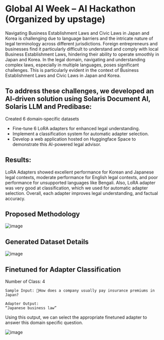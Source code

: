 # Global AI Week – AI Hackathon (Organized by upstage) 
Navigating Business Establishment Laws and Civic Laws in Japan and Korea is challenging due to language barriers and the intricate nature of legal terminology across different jurisdictions. Foreign entrepreneurs and businesses find it particularly difficult to understand and comply with local Business Establishment Laws, hindering their ability to operate smoothly in Japan and Korea. In the legal domain, navigating and understanding complex laws, especially in multiple languages, poses significant challenges. This is particularly evident in the context of Business Establishment Laws and Civic Laws in Japan and Korea.  

## To address these challenges, we developed an AI-driven solution using Solaris Document AI, Solaris LLM and Predibase:
Created 6 domain-specific datasets
- Fine-tune 6 LoRA adapters for enhanced legal understanding.
- Implement a classification system for automatic adapter selection.
- Develop a web application hosted on Huggingface Space to demonstrate this AI-powered legal advisor.

## Results: 
LoRA Adapters showed excellent performance for Korean and Japanese legal contexts, moderate performance for English legal contexts, and poor performance for unsupported languages like Bengali. Also, LoRA adapter was very good at classification, which we used for automatic adapter selection.   Overall, each adapter improves legal understanding, and factual accuracy.



## Proposed Methodology  
![image](https://github.com/user-attachments/assets/bab04e3d-b2eb-485f-910c-2c419d9e7ef3) 


## Generated Dataset Details
![image](https://github.com/user-attachments/assets/342ef0d2-138c-40c7-8de1-9bc361669050)


## Finetuned for Adapter Classification
Number of Class: 4
```
Sample Input: How does a company usually pay insurance premiums in Japan?

Adapter Output: 
“Japanese business law”  
``` 
Using this output, we can select the appropriate finetuned adapter to answer this domain specific question.  

![image](https://github.com/user-attachments/assets/70881ca0-855c-498e-8ae5-9ca8311b9d62)


